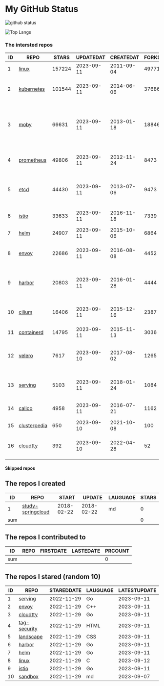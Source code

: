 # My GitHub Status

<img src="https://github-readme-stats-1.yihong0618.vercel.app/api?username=daoqingniu&show_icons=true&&&hide_title=true&count_private=true" alt="github status" />

![Top Langs](https://github-readme-stats-1.yihong0618.vercel.app/api/top-langs/?username=daoqingniu&layout=compact)

<!--START_SECTION:github_repos-->
### The intersted repos
| ID |                              REPO                               | STARS  | UPDATEDAT  | CREATEDAT  | FORKSCOUNT |                                              DESCRIPTIONS                                              |
|----|-----------------------------------------------------------------|--------|------------|------------|------------|--------------------------------------------------------------------------------------------------------|
|  1 | [linux](https://github.com/torvalds/linux)                      | 157224 | 2023-09-11 | 2011-09-04 |      49771 | Linux kernel source tree                                                                               |
|  2 | [kubernetes](https://github.com/kubernetes/kubernetes)          | 101544 | 2023-09-11 | 2014-06-06 |      37686 | Production-Grade Container Scheduling and Management                                                   |
|  3 | [moby](https://github.com/moby/moby)                            |  66631 | 2023-09-11 | 2013-01-18 |      18846 | Moby Project - a collaborative project for the container ecosystem to assemble container-based systems |
|  4 | [prometheus](https://github.com/prometheus/prometheus)          |  49806 | 2023-09-11 | 2012-11-24 |       8473 | The Prometheus monitoring system and time series database.                                             |
|  5 | [etcd](https://github.com/etcd-io/etcd)                         |  44430 | 2023-09-11 | 2013-07-06 |       9473 | Distributed reliable key-value store for the most critical data of a distributed system                |
|  6 | [istio](https://github.com/istio/istio)                         |  33633 | 2023-09-11 | 2016-11-18 |       7339 | Connect, secure, control, and observe services.                                                        |
|  7 | [helm](https://github.com/helm/helm)                            |  24907 | 2023-09-11 | 2015-10-06 |       6864 | The Kubernetes Package Manager                                                                         |
|  8 | [envoy](https://github.com/envoyproxy/envoy)                    |  22686 | 2023-09-11 | 2016-08-08 |       4452 | Cloud-native high-performance edge/middle/service proxy                                                |
|  9 | [harbor](https://github.com/goharbor/harbor)                    |  20803 | 2023-09-11 | 2016-01-28 |       4444 | An open source trusted cloud native registry project that stores, signs, and scans content.            |
| 10 | [cilium](https://github.com/cilium/cilium)                      |  16406 | 2023-09-11 | 2015-12-16 |       2387 | eBPF-based Networking, Security, and Observability                                                     |
| 11 | [containerd](https://github.com/containerd/containerd)          |  14795 | 2023-09-11 | 2015-11-13 |       3036 | An open and reliable container runtime                                                                 |
| 12 | [velero](https://github.com/vmware-tanzu/velero)                |   7617 | 2023-09-10 | 2017-08-02 |       1265 | Backup and migrate Kubernetes applications and their persistent volumes                                |
| 13 | [serving](https://github.com/knative/serving)                   |   5103 | 2023-09-11 | 2018-01-24 |       1084 | Kubernetes-based, scale-to-zero, request-driven compute                                                |
| 14 | [calico](https://github.com/projectcalico/calico)               |   4958 | 2023-09-11 | 2016-07-21 |       1162 | Cloud native networking and network security                                                           |
| 15 | [clusterpedia](https://github.com/clusterpedia-io/clusterpedia) |    650 | 2023-09-10 | 2021-10-08 |        100 | The Encyclopedia of Kubernetes clusters                                                                |
| 16 | [cloudtty](https://github.com/cloudtty/cloudtty)                |    392 | 2023-09-10 | 2022-04-28 |         52 | A Friendly Kubernetes CloudShell (Web Terminal) !                                                      |



#### Skipped repos
<!--END_SECTION:github_repos-->

<!--START_SECTION:my_github-->
## The repos I created
| ID  |                                 REPO                                 |   START    |   UPDATE   | LAUGUAGE | STARS |
|-----|----------------------------------------------------------------------|------------|------------|----------|-------|
|   1 | [study-springcloud](https://github.com/daoqingniu/study-springcloud) | 2018-02-22 | 2018-02-22 | md       |     0 |
| sum |                                                                      |            |            |          |     0 |

## The repos I contributed to
| ID  | REPO | FIRSTDATE | LASTEDATE | PRCOUNT |
|-----|------|-----------|-----------|---------|
| sum |      |           |           |       0 |

## The repos I stared (random 10)
| ID |                         REPO                         | STAREDDATE | LAUGUAGE | LATESTUPDATE |
|----|------------------------------------------------------|------------|----------|--------------|
|  1 | [serving](https://github.com/knative/serving)        | 2022-11-29 | Go       | 2023-09-11   |
|  2 | [envoy](https://github.com/envoyproxy/envoy)         | 2022-11-29 | C++      | 2023-09-11   |
|  3 | [cloudtty](https://github.com/cloudtty/cloudtty)     | 2022-11-29 | Go       | 2023-09-11   |
|  4 | [tag-security](https://github.com/cncf/tag-security) | 2022-11-29 | HTML     | 2023-09-11   |
|  5 | [landscape](https://github.com/cncf/landscape)       | 2022-11-29 | CSS      | 2023-09-11   |
|  6 | [harbor](https://github.com/goharbor/harbor)         | 2022-11-29 | Go       | 2023-09-11   |
|  7 | [helm](https://github.com/helm/helm)                 | 2022-11-29 | Go       | 2023-09-11   |
|  8 | [linux](https://github.com/torvalds/linux)           | 2022-11-29 | C        | 2023-09-12   |
|  9 | [istio](https://github.com/istio/istio)              | 2022-11-29 | Go       | 2023-09-11   |
| 10 | [sandbox](https://github.com/cncf/sandbox)           | 2022-11-29 | md       | 2023-09-07   |

<!--END_SECTION:my_github-->
